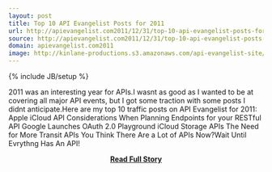 ```yaml
---
layout: post
title: Top 10 API Evangelist Posts for 2011
url: http://apievangelist.com2011/12/31/top-10-api-evangelist-posts-for-2011/
source: http://apievangelist.com2011/12/31/top-10-api-evangelist-posts-for-2011/
domain: apievangelist.com2011
image: http://kinlane-productions.s3.amazonaws.com/api-evangelist-site/blog/api-evangelist-logo-400.png
---
```

{% include JB/setup %}<p>2011 was an interesting year for APIs.I wasnt as good as I wanted to be at covering all major API events, but I got some traction with some posts I didnt anticipate.Here are my top 10 traffic posts on API Evangelist for 2011: Apple iCloud API Considerations When Planning Endpoints for your RESTful API Google Launches OAuth 2.0 Playground iCloud Storage APIs The Need for More Transit APIs You Think There Are a Lot of APIs Now?Wait Until Evrythng Has An API!</p>
<center><p><a href="http://apievangelist.com2011/12/31/top-10-api-evangelist-posts-for-2011/" style='padding:25px; font-sze:18px; font-weight: bold;'>Read Full Story</a></p></center>
